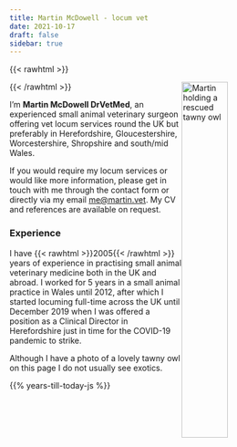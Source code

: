 ```yaml
---
title: Martin McDowell - locum vet
date: 2021-10-17
draft: false
sidebar: true
---
```

{{< rawhtml >}}
<div class="container">
  <img src="/img/martin-tawnyowl.jpg" alt="Martin holding a rescued tawny owl" style="width: 40%; height: auto;float: right; margin-right: 0px;">
</div>
{{< /rawhtml >}}

I’m **Martin McDowell DrVetMed**, an experienced small animal veterinary surgeon offering vet locum services round the UK but preferably in Herefordshire, Gloucestershire, Worcestershire, Shropshire and south/mid Wales.

If you would require my locum services or would like more information, please get in touch with me through the contact form or directly via my email me@martin.vet. My CV and references are available on request.

### Experience
I have {{< rawhtml >}}<span class="date">2005</span>{{< /rawhtml >}} years of experience in practising small animal veterinary medicine both in the UK and abroad. I worked for 5 years in a small animal practice in Wales until 2012, after which I started locuming full-time across the UK until December 2019 when I was offered a position as a Clinical Director in Herefordshire just in time for the COVID-19 pandemic to strike.

Although I have a photo of a lovely tawny owl on this page I do not usually see exotics.

{{% years-till-today-js %}}